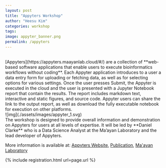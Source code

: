 ```yaml
---
layout: post
title: "Appyters Workshop"
author: "Heesu Kim"
categories: workshop
tags: 
image: appyter_banner.png
permalink: /appyters
---
```

<br>
[Appyters](https://appyters.maayanlab.cloud/#/) are a collection of **web-based software applications that enable users to execute bioinformatics workflows without coding**. Each Appyter application introduces to a user a data entry form for uploading or fetching data, as well as for selecting options for various settings. Once the user presses Submit, the Appyter is executed in the cloud and the user is presented with a Jupyter Notebook report that contain the results. The report includes markdown text, interactive and static figures, and source code. Appyter users can share the link to the output report, as well as download the fully executable notebook for execution on other platforms.
<br>
 ![img](./assets/images/appyter_1.svg) 
<br>
The workshop is designed to provide overall information and demonstration on Appyters for users at all levels of expertise. It will be led by **Daniel Clarke** who is a Data Science Analyst at the Ma’ayan Laboratory and the lead developer of Appyters.

More information is available at: [Appyters Website](https://appyters.maayanlab.cloud/#/), [Publication](https://pubmed.ncbi.nlm.nih.gov/33748796/), [Ma'ayan Laboratory](https://labs.icahn.mssm.edu/maayanlab/)

{% include registration.html url=page.url %}

